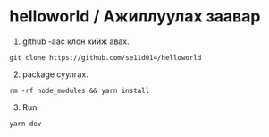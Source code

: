 # helloworld / Ажиллуулах заавар

1. github -аас клон хийж авах.

```
git clone https://github.com/se11d014/helloworld
```

2. package суулгах.

```
rm -rf node_modules && yarn install
```

3. Run.

```
yarn dev
```
